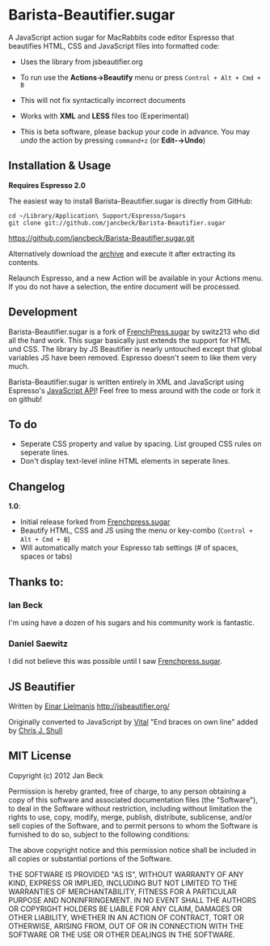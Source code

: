 # Barista-Beautifier.sugar

A JavaScript action sugar for MacRabbits code editor Espresso that beautifies HTML, CSS and JavaScript files into formatted code:

* Uses the library from jsbeautifier.org

* To run use the **Actions→Beautify** menu or press `Control + Alt + Cmd + B`

* This will not fix syntactically incorrect documents

* Works with **XML** and **LESS** files too (Experimental)

* This is beta software, please backup your code in advance. You may _undo_ the action by pressing `command+z` (or **Edit-→Undo**)

## Installation & Usage

**Requires Espresso 2.0**

The easiest way to install Barista-Beautifier.sugar is directly from GitHub:

    cd ~/Library/Application\ Support/Espresso/Sugars
    git clone git://github.com/jancbeck/Barista-Beautifier.sugar

https://github.com/jancbeck/Barista-Beautifier.sugar.git

Alternatively download the [archive](https://github.com/jancbeck/Barista-Beautifier.sugar/zipball/master) and execute it after extracting its contents.

Relaunch Espresso, and a new Action will be available in your Actions menu.
If you do not have a selection, the entire document will be processed.

## Development

Barista-Beautifier.sugar is a fork of [FrenchPress.sugar](http://github.com/switz213/FrenchPress.sugar) by switz213 who did all the hard work. This sugar basically just extends the support for HTML und CSS. The library by JS Beautifier is nearly untouched except that global variables JS have been removed. Espresso doesn't seem to like them very much.

Barista-Beautifier.sugar is written entirely in XML and JavaScript using Espresso's [JavaScript API](http://wiki.macrabbit.com/index/JavaScriptActions/)! Feel free to mess around with the code or fork it on github!

## To do

* Seperate CSS property and value by spacing. List grouped CSS rules on seperate lines.
* Don't display text-level inline HTML elements in seperate lines.

## Changelog

**1.0**:

* Initial release forked from [Frenchpress.sugar](http://github.com/switz213/FrenchPress.sugar)
* Beautify HTML, CSS and JS using the menu or key-combo (`Control + Alt + Cmd + B`)
* Will automatically match your Espresso tab settings (# of spaces, spaces or tabs)

## Thanks to:

### Ian Beck

I'm using have a dozen of his sugars and his community work is fantastic.

### Daniel Saewitz

I did not believe this was possible until I saw [Frenchpress.sugar](http://github.com/switz213/FrenchPress.sugar).

## JS Beautifier

Written by [Einar Lielmanis](mailto:einar@jsbeautifier.org)
	http://jsbeautifier.org/

Originally converted to JavaScript by [Vital](mailto:vital76@gmail.com)
"End braces on own line" added by [Chris J. Shull](mailto:chrisjshull@gmail.com)

## MIT License

Copyright (c) 2012 Jan Beck

Permission is hereby granted, free of charge, to any person obtaining a copy of this software and associated documentation files (the "Software"), to deal in the Software without restriction, including without limitation the rights to use, copy, modify, merge, publish, distribute, sublicense, and/or sell copies of the Software, and to permit persons to whom the Software is furnished to do so, subject to the following conditions:

The above copyright notice and this permission notice shall be included in all copies or substantial portions of the Software.

THE SOFTWARE IS PROVIDED "AS IS", WITHOUT WARRANTY OF ANY KIND, EXPRESS OR IMPLIED, INCLUDING BUT NOT LIMITED TO THE WARRANTIES OF MERCHANTABILITY, FITNESS FOR A PARTICULAR PURPOSE AND NONINFRINGEMENT. IN NO EVENT SHALL THE AUTHORS OR COPYRIGHT HOLDERS BE LIABLE FOR ANY CLAIM, DAMAGES OR OTHER LIABILITY, WHETHER IN AN ACTION OF CONTRACT, TORT OR OTHERWISE, ARISING FROM, OUT OF OR IN CONNECTION WITH THE SOFTWARE OR THE USE OR OTHER DEALINGS IN THE SOFTWARE.
